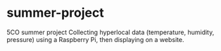 # summer-project
5CO summer project
Collecting hyperlocal data (temperature, humidity, pressure) using a Raspberry Pi, then displaying on a website.
